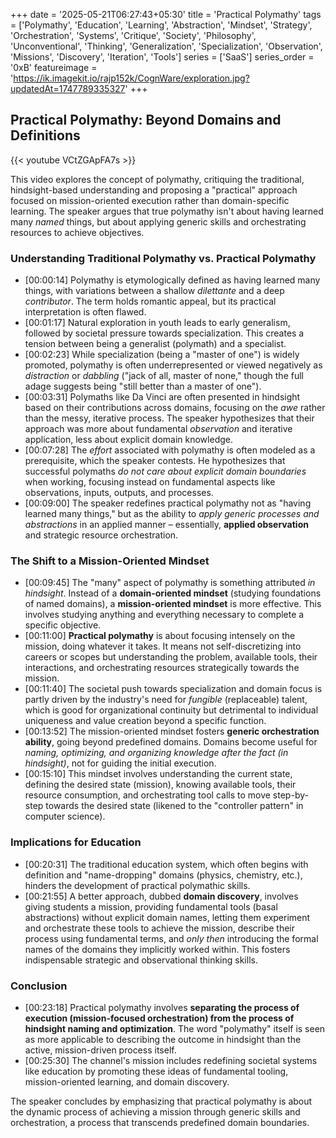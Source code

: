+++
date = '2025-05-21T06:27:43+05:30'
title = 'Practical Polymathy'
tags = ['Polymathy', 'Education', 'Learning', 'Abstraction', 'Mindset', 'Strategy', 'Orchestration', 'Systems', 'Critique', 'Society', 'Philosophy', 'Unconventional', 'Thinking', 'Generalization', 'Specialization', 'Observation', 'Missions', 'Discovery', 'Iteration', 'Tools']
series = ['SaaS']
series_order  = '0xB'
featureimage = 'https://ik.imagekit.io/rajp152k/CognWare/exploration.jpg?updatedAt=1747789335327'
+++

## Practical Polymathy: Beyond Domains and Definitions

{{< youtube VCtZGApFA7s >}}

This video explores the concept of polymathy, critiquing the traditional, hindsight-based understanding and proposing a "practical" approach focused on mission-oriented execution rather than domain-specific learning. The speaker argues that true polymathy isn't about having learned many *named* things, but about applying generic skills and orchestrating resources to achieve objectives.

### Understanding Traditional Polymathy vs. Practical Polymathy

 -   [00:00:14] Polymathy is etymologically defined as having learned many things, with variations between a shallow *dilettante* and a deep *contributor*. The term holds romantic appeal, but its practical interpretation is often flawed.
 -   [00:01:17] Natural exploration in youth leads to early generalism, followed by societal pressure towards specialization. This creates a tension between being a generalist (polymath) and a specialist.
 -   [00:02:23] While specialization (being a "master of one") is widely promoted, polymathy is often underrepresented or viewed negatively as *distraction* or *dabbling* ("jack of all, master of none," though the full adage suggests being "still better than a master of one").
 -   [00:03:31] Polymaths like Da Vinci are often presented in hindsight based on their contributions across domains, focusing on the *awe* rather than the messy, iterative process. The speaker hypothesizes that their approach was more about fundamental *observation* and iterative application, less about explicit domain knowledge.
 -   [00:07:28] The *effort* associated with polymathy is often modeled as a prerequisite, which the speaker contests. He hypothesizes that successful polymaths *do not care about explicit domain boundaries* when working, focusing instead on fundamental aspects like observations, inputs, outputs, and processes.
 -   [00:09:00] The speaker redefines practical polymathy not as "having learned many things," but as the ability to *apply generic processes and abstractions* in an applied manner – essentially, **applied observation** and strategic resource orchestration.

### The Shift to a Mission-Oriented Mindset

 -   [00:09:45] The "many" aspect of polymathy is something attributed *in hindsight*. Instead of a **domain-oriented mindset** (studying foundations of named domains), a **mission-oriented mindset** is more effective. This involves studying anything and everything necessary to complete a specific objective.
 -   [00:11:00] **Practical polymathy** is about focusing intensely on the mission, doing whatever it takes. It means not self-discretizing into careers or scopes but understanding the problem, available tools, their interactions, and orchestrating resources strategically towards the mission.
 -   [00:11:40] The societal push towards specialization and domain focus is partly driven by the industry's need for *fungible* (replaceable) talent, which is good for organizational continuity but detrimental to individual uniqueness and value creation beyond a specific function.
 -   [00:13:52] The mission-oriented mindset fosters **generic orchestration ability**, going beyond predefined domains. Domains become useful for *naming, optimizing, and organizing knowledge after the fact (in hindsight)*, not for guiding the initial execution.
 -   [00:15:10] This mindset involves understanding the current state, defining the desired state (mission), knowing available tools, their resource consumption, and orchestrating tool calls to move step-by-step towards the desired state (likened to the "controller pattern" in computer science).

### Implications for Education

 -   [00:20:31] The traditional education system, which often begins with definition and "name-dropping" domains (physics, chemistry, etc.), hinders the development of practical polymathic skills.
 -   [00:21:55] A better approach, dubbed **domain discovery**, involves giving students a mission, providing fundamental tools (basal abstractions) without explicit domain names, letting them experiment and orchestrate these tools to achieve the mission, describe their process using fundamental terms, and *only then* introducing the formal names of the domains they implicitly worked within. This fosters indispensable strategic and observational thinking skills.

### Conclusion

 -   [00:23:18] Practical polymathy involves **separating the process of execution (mission-focused orchestration) from the process of hindsight naming and optimization**. The word "polymathy" itself is seen as more applicable to describing the outcome in hindsight than the active, mission-driven process itself.
 -   [00:25:30] The channel's mission includes redefining societal systems like education by promoting these ideas of fundamental tooling, mission-oriented learning, and domain discovery.

The speaker concludes by emphasizing that practical polymathy is about the dynamic process of achieving a mission through generic skills and orchestration, a process that transcends predefined domain boundaries.
